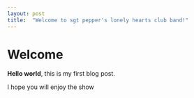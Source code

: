 ```yaml
---
layout: post
title:  "Welcome to sgt pepper's lonely hearts club band!"
---
```


# Welcome

**Hello world**, this is my first blog post.

I hope you will enjoy the show
